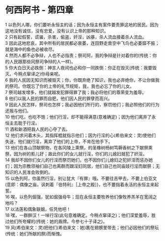 # 何西阿书 - 第四章
  
 1 以色列人哪，你们要听永恒主的话；因为永恒主有案件要责罪这地的居民。因为这地没有诚信，没有忠爱，没有认识上帝的那种知识。  
 2 只有起假誓，谎骗，杀害，偷盗，奸淫，凶暴，杀人流血接着杀人流血。  
 3 因此这地悲哀，其中所有的居民都必衰萎，连田野走兽空中飞鸟也必萎靡不振；就是海中的鱼也必被收尽。  
 4 然而人都不必争辩，人也不必指责；祭司阿，我的争辩是针对着你的(传统：你的人民跟那些同祭司争辩的人一样)。  
 5 你大白日天必跌倒：神言人夜间也必和你一同跌倒：你正在毁灭(传统：我要毁灭。今稍点窜译之)你母亲呢。  
 6 我的人民因无知识而被毁灭；你，你既弃绝了知识，我也必弃绝你，不让你做我的祭司。你既忘了你的上帝的礼节规矩，我，我也必忘了你的儿女。  
 7 祭司越发增多，他们就越发犯罪得罪了我；我必将他们的尊荣变为羞辱。  
 8 他们以我人民的罪而自肥，他们因人民的罪孽而高兴。  
 9 因此人民怎样，祭司也怎样；我必因他们所行的，察罚他们；我必照他们的行为还报与他们。  
 10 他们吃，也吃不饱；他们行淫，却不能得满意(意难确定)；因为他们离弃了永恒主去耽于行淫。  
 11 酒和新酒把我人民的心夺了去。  
 12 他们求问着木头，其指挥棍就指示他们；因为行淫的心(希伯来文：灵)使他们失迷，他们就行淫，离弃了他们的上帝，不肯在他手下。  
 13 他们在各山顶献祭物，在各冈陵上熏祭，的圣橡树杨树笃耨香树之下献祭熏祭，因为树的影儿好；故此你们的女儿就行淫，你们的儿媳妇就犯了奸淫。  
 14 我却不因你们女儿的行淫而祭罚她们，也不因你们儿媳妇之犯奸淫而惩办她们；因为宗教领袖们自己也离群而跟淫妇同居，他们自己也同庙妓行淫而献祭；无知识的人民准会败倒的。  
 15 以色列阿，你虽然行淫，别让犹大『有罪』哦。不要往吉甲去，不要上伯亚文(意即：偶像之庙，讽刺着『伯特利』［上帝之殿］)，也不要指着永活的永恒主来起誓。  
 16 唉，以色列倔强，犹如倔强母牛；现在永恒主要牧养他们像牧养羔羊在宽阔之地吗？  
 17 以法莲和偶象联姻，任凭他吧！  
 18 嘿，一群醉汉！一味行淫(此句意难确定。今稍点窜译之)；他们深爱羞辱，胜过他们所夸耀的(传统：她的盾牌。今参七十子译之)。  
 19 风(希伯来文：灵)把他们(希伯来文：她)裹在翅膀里带去；他们必因他们的祭坛(传统：她们所献的祭)而惭愧。